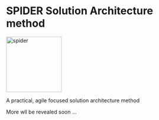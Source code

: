 # SPIDER Solution Architecture method

<img src="https://previews.123rf.com/images/natchapohn/natchapohn1611/natchapohn161100063/66848750-black-spider-with-spider-web-animal-cartoon-character-isolated-on-white-background-illustration-.jpg" alt="spider" width="150" height="150">

A practical, agile focused solution architecture method

More wll be revealed soon ...
